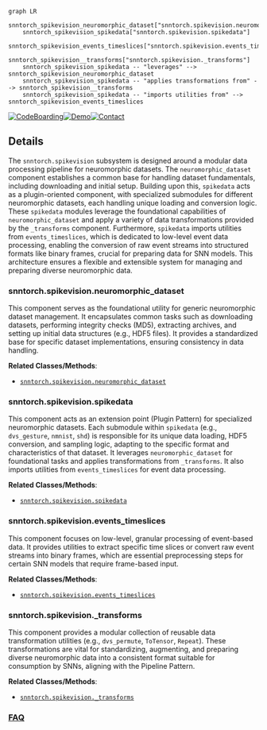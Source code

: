 ```mermaid
graph LR
    snntorch_spikevision_neuromorphic_dataset["snntorch.spikevision.neuromorphic_dataset"]
    snntorch_spikevision_spikedata["snntorch.spikevision.spikedata"]
    snntorch_spikevision_events_timeslices["snntorch.spikevision.events_timeslices"]
    snntorch_spikevision__transforms["snntorch.spikevision._transforms"]
    snntorch_spikevision_spikedata -- "leverages" --> snntorch_spikevision_neuromorphic_dataset
    snntorch_spikevision_spikedata -- "applies transformations from" --> snntorch_spikevision__transforms
    snntorch_spikevision_spikedata -- "imports utilities from" --> snntorch_spikevision_events_timeslices
```

[![CodeBoarding](https://img.shields.io/badge/Generated%20by-CodeBoarding-9cf?style=flat-square)](https://github.com/CodeBoarding/GeneratedOnBoardings)[![Demo](https://img.shields.io/badge/Try%20our-Demo-blue?style=flat-square)](https://www.codeboarding.org/demo)[![Contact](https://img.shields.io/badge/Contact%20us%20-%20contact@codeboarding.org-lightgrey?style=flat-square)](mailto:contact@codeboarding.org)

## Details

The `snntorch.spikevision` subsystem is designed around a modular data processing pipeline for neuromorphic datasets. The `neuromorphic_dataset` component establishes a common base for handling dataset fundamentals, including downloading and initial setup. Building upon this, `spikedata` acts as a plugin-oriented component, with specialized submodules for different neuromorphic datasets, each handling unique loading and conversion logic. These `spikedata` modules leverage the foundational capabilities of `neuromorphic_dataset` and apply a variety of data transformations provided by the `_transforms` component. Furthermore, `spikedata` imports utilities from `events_timeslices`, which is dedicated to low-level event data processing, enabling the conversion of raw event streams into structured formats like binary frames, crucial for preparing data for SNN models. This architecture ensures a flexible and extensible system for managing and preparing diverse neuromorphic data.

### snntorch.spikevision.neuromorphic_dataset
This component serves as the foundational utility for generic neuromorphic dataset management. It encapsulates common tasks such as downloading datasets, performing integrity checks (MD5), extracting archives, and setting up initial data structures (e.g., HDF5 files). It provides a standardized base for specific dataset implementations, ensuring consistency in data handling.


**Related Classes/Methods**:

- <a href="https://github.com/jeshraghian/snntorch/blob/master/snntorch/spikevision/neuromorphic_dataset.py" target="_blank" rel="noopener noreferrer">`snntorch.spikevision.neuromorphic_dataset`</a>


### snntorch.spikevision.spikedata
This component acts as an extension point (Plugin Pattern) for specialized neuromorphic datasets. Each submodule within `spikedata` (e.g., `dvs_gesture`, `nmnist`, `shd`) is responsible for its unique data loading, HDF5 conversion, and sampling logic, adapting to the specific format and characteristics of that dataset. It leverages `neuromorphic_dataset` for foundational tasks and applies transformations from `_transforms`. It also imports utilities from `events_timeslices` for event data processing.


**Related Classes/Methods**:

- <a href="https://github.com/jeshraghian/snntorch/blob/master/snntorch/spikevision/spikedata" target="_blank" rel="noopener noreferrer">`snntorch.spikevision.spikedata`</a>


### snntorch.spikevision.events_timeslices
This component focuses on low-level, granular processing of event-based data. It provides utilities to extract specific time slices or convert raw event streams into binary frames, which are essential preprocessing steps for certain SNN models that require frame-based input.


**Related Classes/Methods**:

- <a href="https://github.com/jeshraghian/snntorch/blob/master/snntorch/spikevision/events_timeslices.py" target="_blank" rel="noopener noreferrer">`snntorch.spikevision.events_timeslices`</a>


### snntorch.spikevision._transforms
This component provides a modular collection of reusable data transformation utilities (e.g., `dvs_permute`, `ToTensor`, `Repeat`). These transformations are vital for standardizing, augmenting, and preparing diverse neuromorphic data into a consistent format suitable for consumption by SNNs, aligning with the Pipeline Pattern.


**Related Classes/Methods**:

- <a href="https://github.com/jeshraghian/snntorch/blob/master/snntorch/spikevision/_transforms.py" target="_blank" rel="noopener noreferrer">`snntorch.spikevision._transforms`</a>




### [FAQ](https://github.com/CodeBoarding/GeneratedOnBoardings/tree/main?tab=readme-ov-file#faq)